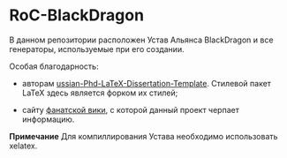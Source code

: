 # RoC-BlackDragon

В данном репозитории расположен Устав Альянса BlackDragon и все генераторы, используемые при его создании.

Особая благодарность:

* авторам [ussian-Phd-LaTeX-Dissertation-Template](https://github.com/AndreyAkinshin/Russian-Phd-LaTeX-Dissertation-Template.git). Стилевой пакет LaTeX здесь является форком их стилей;

* сайту [фанатской вики](https://rise-of-cultures.fandom.com/), с которой данный проект черпает информацию.

**Примечание**
Для компиллирования Устава необходимо использовать xelatex.
